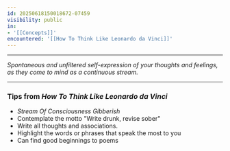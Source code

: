```yaml
---
id: 20250618150018672-07459
visibility: public
in:
- '[[Concepts]]'
encountered: '[[How To Think Like Leonardo da Vinci]]'
---
```


---

*Spontaneous and unfiltered self-expression of your thoughts and feelings, as they come to mind as a continuous stream.*

---

### Tips from *How To Think Like Leonardo da Vinci*

* *Stream Of Consciousness Gibberish*
* Contemplate the motto "Write drunk, revise sober"
* Write all thoughts and associations.
* Highlight the words or phrases that speak the most to you
* Can find good beginnings to poems
